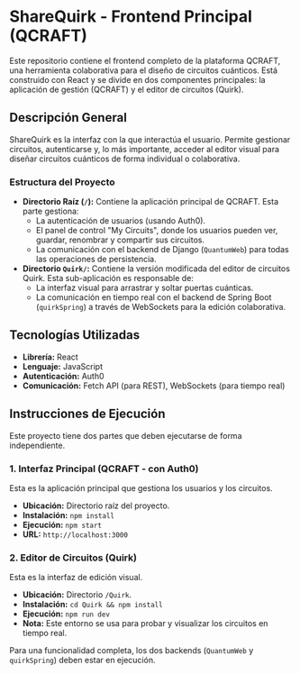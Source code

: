 # ShareQuirk - Frontend Principal (QCRAFT)

Este repositorio contiene el frontend completo de la plataforma QCRAFT, una herramienta colaborativa para el diseño de circuitos cuánticos. Está construido con React y se divide en dos componentes principales: la aplicación de gestión (QCRAFT) y el editor de circuitos (Quirk).

## Descripción General

ShareQuirk es la interfaz con la que interactúa el usuario. Permite gestionar circuitos, autenticarse y, lo más importante, acceder al editor visual para diseñar circuitos cuánticos de forma individual o colaborativa.

### Estructura del Proyecto

-   **Directorio Raíz (`/`):** Contiene la aplicación principal de QCRAFT. Esta parte gestiona:
    -   La autenticación de usuarios (usando Auth0).
    -   El panel de control "My Circuits", donde los usuarios pueden ver, guardar, renombrar y compartir sus circuitos.
    -   La comunicación con el backend de Django (`QuantumWeb`) para todas las operaciones de persistencia.
-   **Directorio `Quirk/`:** Contiene la versión modificada del editor de circuitos Quirk. Esta sub-aplicación es responsable de:
    -   La interfaz visual para arrastrar y soltar puertas cuánticas.
    -   La comunicación en tiempo real con el backend de Spring Boot (`quirkSpring`) a través de WebSockets para la edición colaborativa.

## Tecnologías Utilizadas

-   **Librería:** React
-   **Lenguaje:** JavaScript
-   **Autenticación:** Auth0
-   **Comunicación:** Fetch API (para REST), WebSockets (para tiempo real)

## Instrucciones de Ejecución

Este proyecto tiene dos partes que deben ejecutarse de forma independiente.

### 1. Interfaz Principal (QCRAFT - con Auth0)

Esta es la aplicación principal que gestiona los usuarios y los circuitos.

-   **Ubicación:** Directorio raíz del proyecto.
-   **Instalación:** `npm install`
-   **Ejecución:** `npm start`
-   **URL:** `http://localhost:3000`

### 2. Editor de Circuitos (Quirk)

Esta es la interfaz de edición visual.

-   **Ubicación:** Directorio `/Quirk`.
-   **Instalación:** `cd Quirk && npm install`
-   **Ejecución:** `npm run dev`
-   **Nota:** Este entorno se usa para probar y visualizar los circuitos en tiempo real.

Para una funcionalidad completa, los dos backends (`QuantumWeb` y `quirkSpring`) deben estar en ejecución.